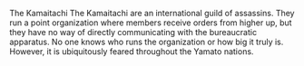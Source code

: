 The Kamaitachi
The Kamaitachi are an international guild of assassins. They run a point organization where members receive orders from higher up, but they have no way of directly communicating with the bureaucratic apparatus. No one knows who runs the organization or how big it truly is. However, it is ubiquitously feared throughout the Yamato nations.